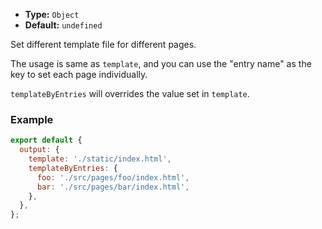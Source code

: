 - **Type:** `Object`
- **Default:** `undefined`

Set different template file for different pages.

The usage is same as `template`, and you can use the "entry name" as the key to set each page individually.

`templateByEntries` will overrides the value set in `template`.

### Example

```js
export default {
  output: {
    template: './static/index.html',
    templateByEntries: {
      foo: './src/pages/foo/index.html',
      bar: './src/pages/bar/index.html',
    },
  },
};
```
